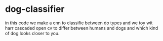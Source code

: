 # dog-classifier
in this code we make a cnn to classifie between do types and we toy wit harr cascaded open cv to differ between humans and dogs and which kind of dog looks closer to you. 
